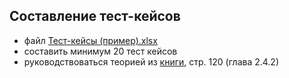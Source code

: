 ## Составление тест-кейсов
- файл [Тест-кейсы (пример).xlsx](https://github.com/the-hwk/GSTU-software-testing/blob/main/%D0%A2%D0%B5%D1%81%D1%82-%D0%BA%D0%B5%D0%B9%D1%81%D1%8B%20(%D0%BF%D1%80%D0%B8%D0%BC%D0%B5%D1%80).xlsx)
- составить минимум 20 тест кейсов
- руководствоваться теорией из [книги](https://github.com/the-hwk/GSTU-software-testing/blob/main/%D0%9A%D1%83%D0%BB%D0%B8%D0%BA%D0%BE%D0%B2%20%D0%A1.%20-%20Software%20Testing%20-%20Base%20Course.pdf), стр. 120 (глава 2.4.2)

